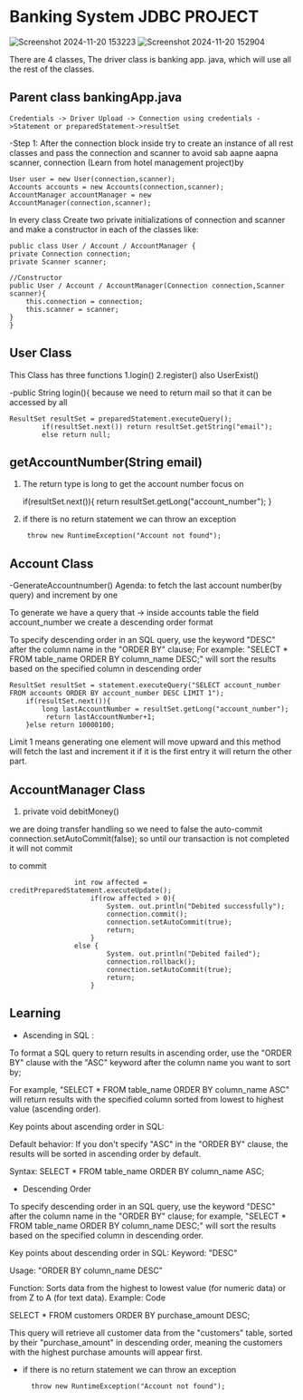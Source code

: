 
# Banking System JDBC PROJECT

![Screenshot 2024-11-20 153223](https://github.com/user-attachments/assets/7d8f7d71-23f6-4748-9018-a14d6c4bf8f2)
![Screenshot 2024-11-20 152904](https://github.com/user-attachments/assets/013ec0a5-2d42-4ffa-8513-499e55a8d510)


There are 4 classes, The driver class is banking app. java, which will use all the rest of the classes.


## Parent class bankingApp.java

    Credentials -> Driver Upload -> Connection using credentials ->Statement or preparedStatement->resultSet

-Step 1:  After the connection block inside try to create an instance of all rest classes and pass the connection and scanner to avoid sab aapne aapna scanner, connection (Learn from hotel management project)by

    User user = new User(connection,scanner);
    Accounts accounts = new Accounts(connection,scanner);
    AccountManager accountManager = new AccountManager(connection,scanner);

In every class Create two private initializations of connection and scanner and make a constructor in each of the classes like:

    public class User / Account / AccountManager {
    private Connection connection;
    private Scanner scanner;

    //Constructor
    public User / Account / AccountManager(Connection connection,Scanner scanner){
        this.connection = connection;
        this.scanner = scanner;
    }
    }


## User Class

This Class has three functions
1.login()
2.register()
     also UserExist()


-public String login(){ because we need to return mail so that it can be accessed by all

    ResultSet resultSet = preparedStatement.executeQuery();
            if(resultSet.next()) return resultSet.getString("email");
            else return null;



## getAccountNumber(String email)

1. The return type is long to get the account number 
focus on

    if(resultSet.next()){
                return resultSet.getLong("account_number");
            }
2. if there is no return statement we can throw an exception

        throw new RuntimeException("Account not found");
## Account Class

-GenerateAccountnumber()
Agenda: to fetch the last account number(by query) and increment by one

To generate we have a query that -> inside accounts table the field account_number we create a descending order format 

To specify descending order in an SQL query, use the keyword "DESC" after the column name in the "ORDER BY" clause; 
For example: "SELECT * FROM table_name ORDER BY column_name DESC;" will sort the results based on the specified column in descending order 

    ResultSet resultSet = statement.executeQuery("SELECT account_number FROM accounts ORDER BY account_number DESC LIMIT 1");
        if(resultSet.next()){
            long lastAccountNumber = resultSet.getLong("account_number");
             return lastAccountNumber+1;
        }else return 10000100;

Limit 1 means generating one element will move upward and this method will fetch the last and increment it if it is the first entry it will return the other part. 
## AccountManager Class

1. private void debitMoney()

we are doing transfer handling so we need to false the auto-commit 
    connection.setAutoCommit(false);
so until our transaction is not completed it will not commit

to commit

                    int row affected = creditPreparedStatement.executeUpdate();
                        if(row affected > 0){
                            System. out.println("Debited successfully");
                            connection.commit();
                            connection.setAutoCommit(true);
                            return;
                        }
                    else {
                            System. out.println("Debited failed");
                            connection.rollback();
                            connection.setAutoCommit(true);
                            return;
                        }
## Learning

-   Ascending in SQL : 

To format a SQL query to return results in ascending order, use the "ORDER BY" clause with the "ASC" keyword after the column name you want to sort by; 

For example, "SELECT * FROM table_name ORDER BY column_name ASC" will return results with the specified column sorted from lowest to highest value (ascending order). 

Key points about ascending order in SQL:

Default behavior: If you don't specify "ASC" in the "ORDER BY" clause, the results will be sorted in ascending order by default.

Syntax: SELECT * FROM table_name ORDER BY column_name ASC;


-   Descending Order

To specify descending order in an SQL query, use the keyword "DESC" after the column name in the "ORDER BY" clause; for example, "SELECT * FROM table_name ORDER BY column_name DESC;" will sort the results based on the specified column in descending order.

Key points about descending order in SQL:
Keyword: "DESC" 

Usage: "ORDER BY column_name DESC" 

Function: Sorts data from the highest to lowest value (for numeric data) or from Z to A (for text data). 
Example:
Code

SELECT * FROM customers 
ORDER BY purchase_amount DESC;

This query will retrieve all customer data from the "customers" table, sorted by their "purchase_amount" in descending order, meaning the customers with the highest purchase amounts will appear first.

- if there is no return statement we can throw an exception

        throw new RuntimeException("Account not found");
